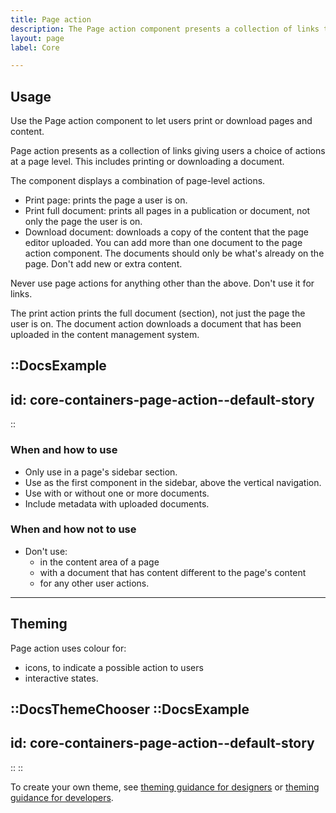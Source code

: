 ```yaml
---
title: Page action
description: The Page action component presents a collection of links that offer users a choice of actions, such as printing or downloading a document.
layout: page
label: Core

---
```


## Usage

Use the Page action component to let users print or download pages and content.

Page action presents as a collection of links giving users a choice of actions at a page level. This includes printing or downloading a document.

The component displays a combination of page-level actions.

- Print page: prints the page a user is on.
- Print full document: prints all pages in a publication or document, not only the page the user is on.
- Download document: downloads a copy of the content that the page editor uploaded. You can add more than one document to the page action component. The documents should only be what's already on the page. Don't add new or extra content.

Never use page actions for anything other than the above. Don't use it for links.

The print action prints the full document (section), not just the page the user is on. The document action downloads a document that has been uploaded in the content management system. 

::DocsExample
---
id: core-containers-page-action--default-story
---
::

### When and how to use

- Only use in a page's sidebar section.
- Use as the first component in the sidebar, above the vertical navigation.
- Use with or without one or more documents.
- Include metadata with uploaded documents.

### When and how not to use

- Don't use:
  - in the content area of a page
  - with a document that has content different to the page's content
  - for any other user actions.

---

## Theming

Page action uses colour for:

- icons, to indicate a possible action to users
- interactive states.

::DocsThemeChooser
  ::DocsExample
  ---
  id: core-containers-page-action--default-story
  ---
  ::
::

To create your own theme, see [theming guidance for designers](https://www.vic.gov.au) or [theming guidance for developers](https://www.vic.gov.au).
